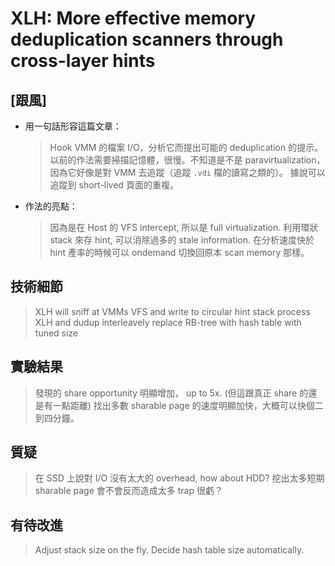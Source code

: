 # XLH: More effective memory deduplication scanners through cross-layer hints

## [跟風]

- 用一句話形容這篇文章：

    > Hook VMM 的檔案 I/O，分析它而提出可能的 deduplication 的提示。
    > 以前的作法需要掃描記憶體，很慢。不知道是不是 paravirtualization，
    > 因為它好像是對 VMM 去追蹤（追蹤 `.vdi` 檔的讀寫之類的）。
    > 據說可以追蹤到 short-lived 頁面的重複。

- 作法的亮點：
    
    > 因為是在 Host 的 VFS intercept, 所以是 full virtualization.
    > 利用環狀 stack 來存 hint, 可以消除過多的 stale information.
    > 在分析速度快於 hint 產率的時候可以 ondemand 切換回原本 scan memory 那樣。

## 技術細節

> XLH will sniff at VMMs VFS and write to circular hint stack
> process XLH and dudup interleavely
> replace RB-tree with hash table with tuned size

## 實驗結果

> 發現的 share opportunity 明顯增加， up to 5x. (但這跟真正 share 的還是有一點距離)
> 找出多數 sharable page 的速度明顯加快，大概可以快個二到四分鐘。

## 質疑

> 在 SSD 上說對 I/O 沒有太大的 overhead, how about HDD?
> 挖出太多短期 sharable page 會不會反而造成太多 trap 很虧？

## 有待改進

> Adjust stack size on the fly.
> Decide hash table size automatically.
